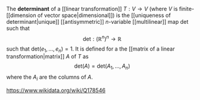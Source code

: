 The **determinant** of a [[linear transformation]] $T: V\to V$ (where $V$ is finite-[[dimension of vector space|dimensional]]) is the [[uniqueness of determinant|unique]] [[antisymmetric]] $n$-variable [[multilinear]] map $\text{det}$ such that $$\text{det}:(\mathbb R^n)^n \to \mathbb R$$ such that $\text{det}(e_1,\dots,e_n)=1$. It is defined for a the [[matrix of a linear transformation|matrix]] $A$ of $T$ as $$\text{det}(A) = \text{det}(A_1,\dots,A_n)$$ where the $A_i$ are the columns of $A$.

https://www.wikidata.org/wiki/Q178546
